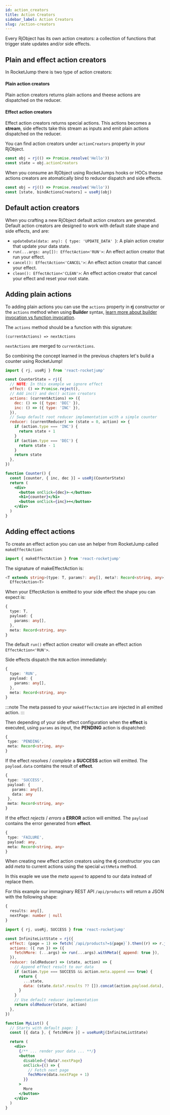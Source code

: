 ```yaml
---
id: action_creators
title: Action Creators
sidebar_label: Action Creators
slug: /action-creators
---
```


Every RjObject has its own action creators: a collection of functions that trigger
state updates and/or side effects.

## Plain and effect action creators

In RocketJump there is two type of action creators:

#### Plain action creators

Plain action creators returns plain actions and theese actions are
dispatched on the reducer.

#### Effect action creators

Effect action creators returns special actions.
This actions becomes a **stream**, side effects take this stream as inputs
and emit plain actions dispatched on the reducer.

You can find action creators under `actionCreators` property in your RjObject.

```js
const obj = rj(() => Promise.resolve('Hello'))
const state = obj.actionCreators
```

When you consume an RjObject using RocketJumps hooks or HOCs theese actions creators
are atomatically bind to reducer dispatch and side effects.

```js
const obj = rj(() => Promise.resolve('Hello'))
const [state, bindActionsCreators] = useRj(obj)
```

## Default action creators

When you crafting a new RjObject default action creators are generated.
Default action creators are designed to work with default state shape and side effects, and are:

- `updateData(data: any): { type: 'UPDATE_DATA' }`:
A plain action creator that update your data state.
- `run(...args: any[]): EffectAction<'RUN'>`:
An effect action creator that run your effect.
- `cancel(): EffectAction<'CANCEL'>`:
An effect action creator that cancel your effect.
- `clean(): EffectAction<'CLEAN'>`:
An effect action creator that cancel your effect and reset your root state.

## Adding plain actions

To adding plain actions you can use the `actions` property in **rj** constructor
or the `actions` method when using **Builder** syntax,
[learn more about builder invocation vs function invocation](/).

The `actions` method should be a function with this signature:

```
(currentActions) => nextActions
```

`nextActions` are merged to `currentActions`.

So combining the concept learned in the previous chapters let's build a counter using
RocketJump!

```jsx
import { rj, useRj } from 'react-rocketjump'

const CounterState = rj({
  // NOTE: In this example we ignore effect
  effect: () => Promise.reject(),
  // Add inc() and dec() action creators
  actions: (currentActions) => ({
    dec: () => ({ type: 'DEC' }),
    inc: () => ({ type: 'INC' }),
  }),
  // Swap default root reducer implementation with a simple counter
  reducer: (currentReducer) => (state = 0, action) => {
    if (action.type === 'INC') {
      return state + 1
    }
    if (action.type === 'DEC') {
      return state - 1
    }
    return state
  },
})

function Counter() {
  const [counter, { inc, dec }] = useRj(CounterState)
  return (
    <div>
      <button onClick={dec}>-</button>
      <h1>{counter}</h1>
      <button onClick={inc}>+</button>
    </div>
  )
}
```

## Adding effect actions

To create an effect action you can use an helper from RocketJump called
`makeEffectAction`:

```js
import { makeEffectAction } from 'react-rocketjump'
```

The signature of makeEffectAction is:

```ts
<T extends string>(type: T, params?: any[], meta?: Record<string, any>) =>
  EffectAction<T>
```

When your EffectAction is emitted to your side effect the shape you can expect is:

```ts
{
  type: T,
  payload: {
    params: any[],
  },
  meta: Record<string, any>
}
```

The default `run()` effect action creator will create an effect action `EffectAction<'RUN'>`.

Side effects dispatch the `RUN` action immediately:

```ts
{
  type: 'RUN',
  payload: {
    params: any[],
  },
  meta: Record<string, any>
}
```

:::note
The meta passed to your `makeEffectAction` are injected in all emitted action.
:::

Then depending of your side effect configuration when the **effect** is executed,
using `params` as input, the **PENDING** action is dispatched:

```ts
{
 type: 'PENDING',
 meta: Record<string, any>
}
```

If the effect _resolves_ / _complete_ a **SUCCESS** action will emitted.
The `payload.data` contains the result of **effect**.

```ts
{
 type: 'SUCCESS',
 payload: {
   params: any[],
   data: any
 },
 meta: Record<string, any>
}
```

If the effect _rejects_ / _errors_ a **ERROR** action will emitted.
The `payload` contains the error generated from **effect**.

```ts
{
 type: 'FAILURE',
 payload: any,
 meta: Record<string, any>
}
```

When creating new effect action creators using the **rj** constructor you can
add _meta_ to current actions using the special `withMeta` method.

In this exaple we use the _meta_ `append` to append to our data instead
of replace them.

For this example our immaginary REST API `/api/products` will return a JSON
with the following shape:

```ts
{
  results: any[],
  nextPage: number | null
}
```

```jsx
import { rj, useRj, SUCCESS } from 'react-rocketjump'

const InfiniteListState = rj({
  effect: (page = 1) => fetch(`/api/products?=${page}`).then((r) => r.json()),
  actions: ({ run }) => ({
    fetchMore: (...args) => run(...args).withMeta({ append: true }),
  }),
  reducer: (oldReducer) => (state, action) => {
    // Append effect result to our data
    if (action.type === SUCCESS && action.meta.append === true) {
      return {
        ...state,
        data: (state.data?.results ?? []).concat(action.payload.data),
      }
    }
    // Use default reducer implementation
    return oldReducer(state, action)
  },
})

function MyList() {
  // Starts with default page: 1
  const [{ data }, { fetchMore }] = useRunRj(InfiniteListState)

  return (
    <div>
      {/** ... render your data ... **/}
      <button
        disabled={!data?.nextPage}
        onClick={() => {
          // Fetch next page
          fechMore(data.nextPage + 1)
        }}
      >
        More
      </button>
    </div>
  )
}
```
